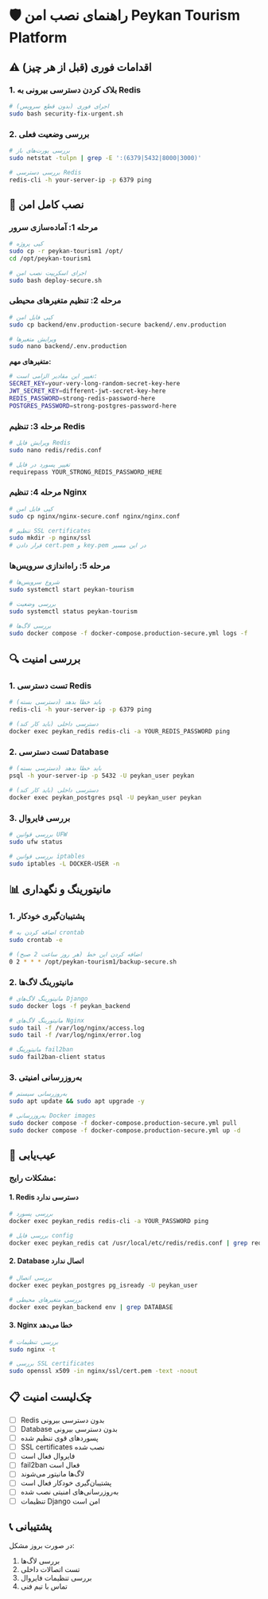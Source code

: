 # 🛡️ راهنمای نصب امن Peykan Tourism Platform

## ⚠️ اقدامات فوری (قبل از هر چیز)

### 1. بلاک کردن دسترسی بیرونی به Redis

```bash
# اجرای فوری (بدون قطع سرویس)
sudo bash security-fix-urgent.sh
```

### 2. بررسی وضعیت فعلی

```bash
# بررسی پورت‌های باز
sudo netstat -tulpn | grep -E ':(6379|5432|8000|3000)'

# بررسی دسترسی Redis
redis-cli -h your-server-ip -p 6379 ping
```

## 🔧 نصب کامل امن

### مرحله 1: آماده‌سازی سرور

```bash
# کپی پروژه
sudo cp -r peykan-tourism1 /opt/
cd /opt/peykan-tourism1

# اجرای اسکریپت نصب امن
sudo bash deploy-secure.sh
```

### مرحله 2: تنظیم متغیرهای محیطی

```bash
# کپی فایل امن
sudo cp backend/env.production-secure backend/.env.production

# ویرایش متغیرها
sudo nano backend/.env.production
```

**متغیرهای مهم:**

```bash
# تغییر این مقادیر الزامی است:
SECRET_KEY=your-very-long-random-secret-key-here
JWT_SECRET_KEY=different-jwt-secret-key-here
REDIS_PASSWORD=strong-redis-password-here
POSTGRES_PASSWORD=strong-postgres-password-here
```

### مرحله 3: تنظیم Redis

```bash
# ویرایش فایل Redis
sudo nano redis/redis.conf

# تغییر پسورد در فایل
requirepass YOUR_STRONG_REDIS_PASSWORD_HERE
```

### مرحله 4: تنظیم Nginx

```bash
# کپی فایل امن
sudo cp nginx/nginx-secure.conf nginx/nginx.conf

# تنظیم SSL certificates
sudo mkdir -p nginx/ssl
# قرار دادن cert.pem و key.pem در این مسیر
```

### مرحله 5: راه‌اندازی سرویس‌ها

```bash
# شروع سرویس‌ها
sudo systemctl start peykan-tourism

# بررسی وضعیت
sudo systemctl status peykan-tourism

# بررسی لاگ‌ها
sudo docker compose -f docker-compose.production-secure.yml logs -f
```

## 🔍 بررسی امنیت

### 1. تست دسترسی Redis

```bash
# باید خطا بدهد (دسترسی بسته)
redis-cli -h your-server-ip -p 6379 ping

# دسترسی داخلی (باید کار کند)
docker exec peykan_redis redis-cli -a YOUR_REDIS_PASSWORD ping
```

### 2. تست دسترسی Database

```bash
# باید خطا بدهد (دسترسی بسته)
psql -h your-server-ip -p 5432 -U peykan_user peykan

# دسترسی داخلی (باید کار کند)
docker exec peykan_postgres psql -U peykan_user peykan
```

### 3. بررسی فایروال

```bash
# بررسی قوانین UFW
sudo ufw status

# بررسی قوانین iptables
sudo iptables -L DOCKER-USER -n
```

## 📊 مانیتورینگ و نگهداری

### 1. پشتیبان‌گیری خودکار

```bash
# اضافه کردن به crontab
sudo crontab -e

# اضافه کردن این خط (هر روز ساعت 2 صبح)
0 2 * * * /opt/peykan-tourism1/backup-secure.sh
```

### 2. مانیتورینگ لاگ‌ها

```bash
# مانیتورینگ لاگ‌های Django
sudo docker logs -f peykan_backend

# مانیتورینگ لاگ‌های Nginx
sudo tail -f /var/log/nginx/access.log
sudo tail -f /var/log/nginx/error.log

# مانیتورینگ fail2ban
sudo fail2ban-client status
```

### 3. به‌روزرسانی امنیتی

```bash
# به‌روزرسانی سیستم
sudo apt update && sudo apt upgrade -y

# به‌روزرسانی Docker images
sudo docker compose -f docker-compose.production-secure.yml pull
sudo docker compose -f docker-compose.production-secure.yml up -d
```

## 🚨 عیب‌یابی

### مشکلات رایج:

#### 1. Redis دسترسی ندارد

```bash
# بررسی پسورد
docker exec peykan_redis redis-cli -a YOUR_PASSWORD ping

# بررسی فایل config
docker exec peykan_redis cat /usr/local/etc/redis/redis.conf | grep requirepass
```

#### 2. Database اتصال ندارد

```bash
# بررسی اتصال
docker exec peykan_postgres pg_isready -U peykan_user

# بررسی متغیرهای محیطی
docker exec peykan_backend env | grep DATABASE
```

#### 3. Nginx خطا می‌دهد

```bash
# بررسی تنظیمات
sudo nginx -t

# بررسی SSL certificates
sudo openssl x509 -in nginx/ssl/cert.pem -text -noout
```

## 📋 چک‌لیست امنیت

- [ ] Redis بدون دسترسی بیرونی
- [ ] Database بدون دسترسی بیرونی
- [ ] پسوردهای قوی تنظیم شده
- [ ] SSL certificates نصب شده
- [ ] فایروال فعال است
- [ ] fail2ban فعال است
- [ ] لاگ‌ها مانیتور می‌شوند
- [ ] پشتیبان‌گیری خودکار فعال است
- [ ] به‌روزرسانی‌های امنیتی نصب شده
- [ ] تنظیمات Django امن است

## 📞 پشتیبانی

در صورت بروز مشکل:

1. بررسی لاگ‌ها
2. تست اتصالات داخلی
3. بررسی تنظیمات فایروال
4. تماس با تیم فنی
